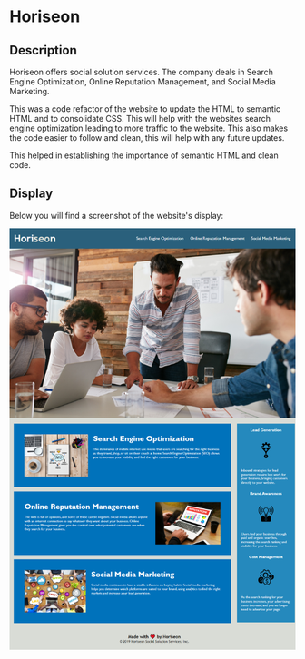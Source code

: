 # Horiseon

## Description
Horiseon offers social solution services. The company deals in Search Engine Optimization, Online Reputation Management, and Social Media Marketing.

This was a code refactor of the website to update the HTML to semantic HTML and to consolidate CSS. This will help with the websites search engine optimization leading to more traffic to the website. This also makes the code easier to follow and clean, this will help with any future updates.

This helped in establishing the importance of semantic HTML and clean code.

## Display

Below you will find a screenshot of the website's display:

![The website includes a navigation area, a background image, and sections with text and images throughout the page.](./assets/images/screenshot/screenshot-of-Horiseon-website.png)
